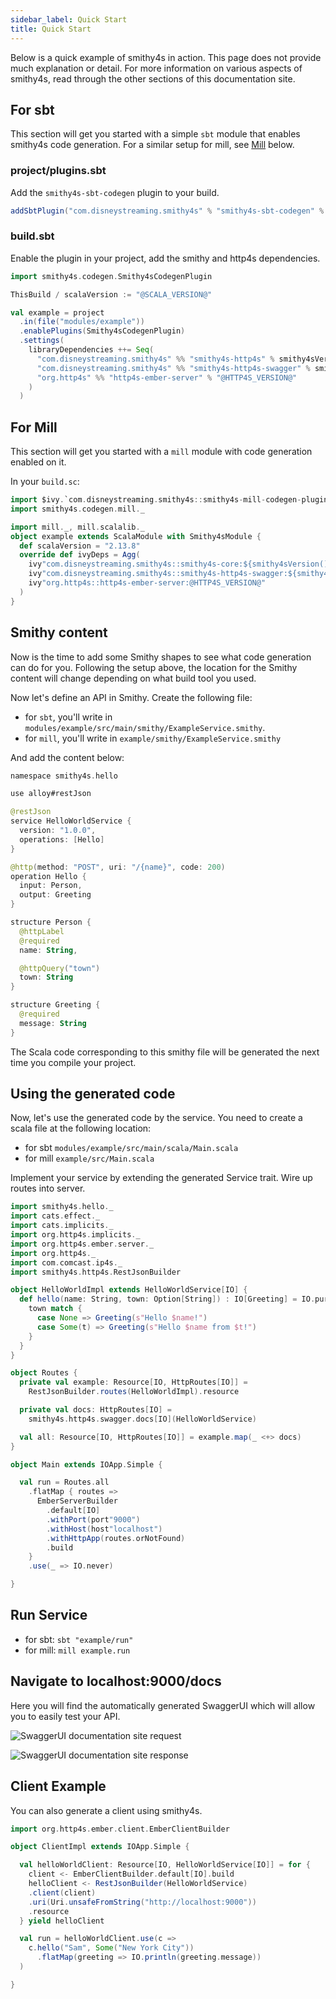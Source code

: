 ```yaml
---
sidebar_label: Quick Start
title: Quick Start
---
```


Below is a quick example of smithy4s in action. This page does not provide much explanation or detail. For more information on various aspects of smithy4s, read through the other sections of this documentation site.

## For sbt

This section will get you started with a simple `sbt` module that enables smithy4s code generation. For a similar setup for mill, see [Mill](#for-mill) below.

### project/plugins.sbt

Add the `smithy4s-sbt-codegen` plugin to your build.

```scala
addSbtPlugin("com.disneystreaming.smithy4s" % "smithy4s-sbt-codegen" % "@VERSION@")
```

### build.sbt

Enable the plugin in your project, add the smithy and http4s dependencies.

```scala
import smithy4s.codegen.Smithy4sCodegenPlugin

ThisBuild / scalaVersion := "@SCALA_VERSION@"

val example = project
  .in(file("modules/example"))
  .enablePlugins(Smithy4sCodegenPlugin)
  .settings(
    libraryDependencies ++= Seq(
      "com.disneystreaming.smithy4s" %% "smithy4s-http4s" % smithy4sVersion.value,
      "com.disneystreaming.smithy4s" %% "smithy4s-http4s-swagger" % smithy4sVersion.value,
      "org.http4s" %% "http4s-ember-server" % "@HTTP4S_VERSION@"
    )
  )
```

## For Mill

This section will get you started with a `mill` module with code generation enabled on it.

In your `build.sc`:

```scala
import $ivy.`com.disneystreaming.smithy4s::smithy4s-mill-codegen-plugin::@VERSION@`
import smithy4s.codegen.mill._

import mill._, mill.scalalib._
object example extends ScalaModule with Smithy4sModule {
  def scalaVersion = "2.13.8"
  override def ivyDeps = Agg(
    ivy"com.disneystreaming.smithy4s::smithy4s-core:${smithy4sVersion()}",
    ivy"com.disneystreaming.smithy4s::smithy4s-http4s-swagger:${smithy4sVersion()}",
    ivy"org.http4s::http4s-ember-server:@HTTP4S_VERSION@"
  )
}
```

## Smithy content

Now is the time to add some Smithy shapes to see what code generation can do for you. Following the setup above, the location for the Smithy content will change depending on what build tool you used.

Now let's define an API in Smithy. Create the following file:

- for `sbt`, you'll write in `modules/example/src/main/smithy/ExampleService.smithy`.
- for `mill`, you'll write in `example/smithy/ExampleService.smithy`

And add the content below:

```kotlin
namespace smithy4s.hello

use alloy#restJson

@restJson
service HelloWorldService {
  version: "1.0.0",
  operations: [Hello]
}

@http(method: "POST", uri: "/{name}", code: 200)
operation Hello {
  input: Person,
  output: Greeting
}

structure Person {
  @httpLabel
  @required
  name: String,

  @httpQuery("town")
  town: String
}

structure Greeting {
  @required
  message: String
}
```

The Scala code corresponding to this smithy file will be generated the next time you compile your project.

## Using the generated code

Now, let's use the generated code by the service. You need to create a scala file at the following location:

- for sbt `modules/example/src/main/scala/Main.scala`
- for mill `example/src/Main.scala`

Implement your service by extending the generated Service trait. Wire up routes into server.

```scala mdoc:silent
import smithy4s.hello._
import cats.effect._
import cats.implicits._
import org.http4s.implicits._
import org.http4s.ember.server._
import org.http4s._
import com.comcast.ip4s._
import smithy4s.http4s.RestJsonBuilder

object HelloWorldImpl extends HelloWorldService[IO] {
  def hello(name: String, town: Option[String]) : IO[Greeting] = IO.pure {
    town match {
      case None => Greeting(s"Hello $name!")
      case Some(t) => Greeting(s"Hello $name from $t!")
    }
  }
}

object Routes {
  private val example: Resource[IO, HttpRoutes[IO]] =
    RestJsonBuilder.routes(HelloWorldImpl).resource

  private val docs: HttpRoutes[IO] =
    smithy4s.http4s.swagger.docs[IO](HelloWorldService)

  val all: Resource[IO, HttpRoutes[IO]] = example.map(_ <+> docs)
}

object Main extends IOApp.Simple {

  val run = Routes.all
    .flatMap { routes =>
      EmberServerBuilder
        .default[IO]
        .withPort(port"9000")
        .withHost(host"localhost")
        .withHttpApp(routes.orNotFound)
        .build
    }
    .use(_ => IO.never)

}
```

## Run Service

- for sbt: `sbt "example/run"`
- for mill: `mill example.run`

## Navigate to localhost:9000/docs

Here you will find the automatically generated SwaggerUI which will allow you to easily test your API.

![SwaggerUI documentation site request](https://i.imgur.com/WQgetF6.png)

![SwaggerUI documentation site response](https://i.imgur.com/JRUQyny.png)

## Client Example

You can also generate a client using smithy4s.

```scala mdoc:compile-only
import org.http4s.ember.client.EmberClientBuilder

object ClientImpl extends IOApp.Simple {

  val helloWorldClient: Resource[IO, HelloWorldService[IO]] = for {
    client <- EmberClientBuilder.default[IO].build
    helloClient <- RestJsonBuilder(HelloWorldService)
    .client(client)
    .uri(Uri.unsafeFromString("http://localhost:9000"))
    .resource
  } yield helloClient

  val run = helloWorldClient.use(c =>
    c.hello("Sam", Some("New York City"))
      .flatMap(greeting => IO.println(greeting.message))
  )

}
```
